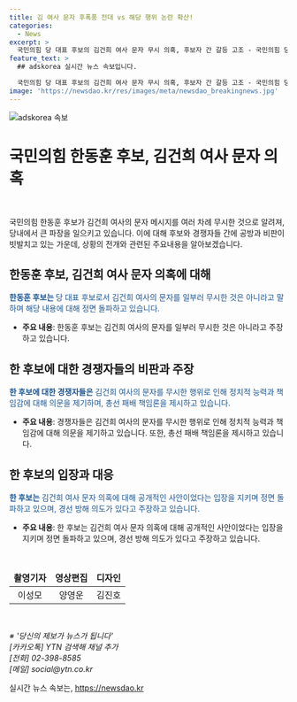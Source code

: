 ```yaml
---
title: 김 여사 문자 후폭풍 전대 vs 해당 행위 논란 확산!
categories:
  - News
excerpt: >
  국민의힘 당 대표 후보의 김건희 여사 문자 무시 의혹, 후보자 간 갈등 고조 - 국민의힘 당 대표 후보인 한동훈이 김건희 여사의 사과 메시지를 무시한 것에 대한 논란이 총선 패배 책임론 등으로 고조되고 있습니다. 다른 후보들은 해당 행위를 비난하고, 한 후보는 정면 돌파 의사를 밝히며 공세에 대응하고 있습니다. 국민의힘 당 내 대결은 당심을 움직일 최대 변수로 주목받고 있습니다. (150자)
feature_text: >
  ## adskorea 실시간 뉴스 속보입니다.

  국민의힘 당 대표 후보의 김건희 여사 문자 무시 의혹, 후보자 간 갈등 고조 - 국민의힘 당 대표 후보인 한동훈이 김건희 여사의 사과 메시지를 무시한 것에 대한 논란이 총선 패배 책임론 등으로 고조되고 있습니다. 다른 후보들은 해당 행위를 비난하고, 한 후보는 정면 돌파 의사를 밝히며 공세에 대응하고 있습니다. 국민의힘 당 내 대결은 당심을 움직일 최대 변수로 주목받고 있습니다. (150자)
image: 'https://newsdao.kr/res/images/meta/newsdao_breakingnews.jpg'
---
```


<p><img src="https://newsdao.kr/res/images/meta/newsdao_breakingnews.jpg" alt="adskorea 속보" /></p>

<h1>국민의힘 한동훈 후보, 김건희 여사 문자 의혹</h1>

<p data-ke-size="size16">&nbsp;</p>

<p>국민의힘 한동훈 후보가 김건희 여사의 문자 메시지를 여러 차례 무시한 것으로 알려져, 당내에서 큰 파장을 일으키고 있습니다. 이에 대해 후보와 경쟁자들 간에 공방과 비판이 빗발치고 있는 가운데, 상황의 전개와 관련된 주요내용을 알아보겠습니다.</p>

<h2 data-ke-size="size26">한동훈 후보, 김건희 여사 문자 의혹에 대해</h2>

<p><b><span style="color: #1a5490;">한동훈 후보는 </span></b><span style="color: #1a5490;">당 대표 후보로서 김건희 여사의 문자를 일부러 무시한 것은 아니라고 말하며 해당 내용에 대해 정면 돌파하고 있습니다.</span></p>

<ul>
<li><b>주요 내용</b>: 한동훈 후보는 김건희 여사의 문자를 일부러 무시한 것은 아니라고 주장하고 있습니다.</li>
</ul>

<h2 data-ke-size="size26">한 후보에 대한 경쟁자들의 비판과 주장</h2>

<p><b><span style="color: #1a5490;">한 후보에 대한 경쟁자들은</span></b><span style="color: #1a5490;"> 김건희 여사의 문자를 무시한 행위로 인해 정치적 능력과 책임감에 대해 의문을 제기하며, 총선 패배 책임론을 제시하고 있습니다.</span></p>

<ul>
<li><b>주요 내용</b>: 경쟁자들은 김건희 여사의 문자를 무시한 행위로 인해 정치적 능력과 책임감에 대해 의문을 제기하고 있습니다. 또한, 총선 패배 책임론을 제시하고 있습니다.</li>
</ul>

<h2 data-ke-size="size26">한 후보의 입장과 대응</h2>

<p><b><span style="color: #1a5490;">한 후보는</span></b><span style="color: #1a5490;"> 김건희 여사 문자 의혹에 대해 공개적인 사안이었다는 입장을 지키며 정면 돌파하고 있으며, 경선 방해 의도가 있다고 주장하고 있습니다.</span></p>

<ul>
<li><b>주요 내용</b>: 한 후보는 김건희 여사 문자 의혹에 대해 공개적인 사안이었다는 입장을 지키며 정면 돌파하고 있으며, 경선 방해 의도가 있다고 주장하고 있습니다.</li>
</ul>

<p data-ke-size="size16">&nbsp;</p>

<table>
<thead>
<tr>
<td style="text-align: center; height: 17px;"><b>촬영기자</b></td>
<td style="text-align: center; height: 17px;"><b>영상편집</b></td>
<td style="text-align: center; height: 17px;"><b>디자인</b></td>
</tr>
</thead>
<tbody>
<tr>
<td style="text-align: center; height: 17px;">이성모</td>
<td style="text-align: center; height: 17px;">양영운</td>
<td style="text-align: center; height: 17px;">김진호</td>
</tr>
</tbody>
</table>

<p data-ke-size="size16">&nbsp;</p>

<p><i>※ '당신의 제보가 뉴스가 됩니다'<br>[카카오톡] YTN 검색해 채널 추가<br>[전화] 02-398-8585<br>[메일] social@ytn.co.kr</i></p>
실시간 뉴스 속보는, <a href="https://newsdao.kr" rel="dofollow">https://newsdao.kr</a>


